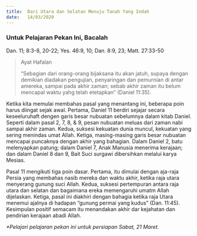 ```yaml
---
title:  Dari Utara dan Selatan Menuju Tanah Yang Indah
date:   14/03/2020
---
```


### Untuk Pelajaran Pekan Ini, Bacalah
Dan. 11; 8:3-8, 20-22; Yes. 46:9, 10; Dan. 8:9, 23; Matt. 27:33-50

> <p>Ayat Hafalan</p>
> “Sebagian dari orang-orang bijaksana itu akan jatuh, supaya dengan demikian diadakan pengujian, penyaringan dan pemurnian di antar amereka, sampai pada akhir zaman; sebab akhir zaman itu belum mencapal waktu yahg telah etetapkan” (Daniel 11:35). 

Ketika kita memulai membahas pasal yang menantang ini, beberapa poin harus diingat sejak awal. Pertama, Daniel 11 berdiri sejajar secara keseeluruhaft dengen garis besar nubuatan sebelumnya dalam kitab Daniel. Seperti dalam pasal 2, 7, 8, & 9, pesan nubuatan meluas dari zaman nabi sampai akhir zaman. Kedua, suksesi kekuatan dunia muncul, kekuatan yang sering menindas umat Allah. Ketiga, masing-masing garis besar nubuatan mencapai puncaknya dengan akhir yang bahagian. Dalam Daniel 2, batu melenyapkan patung; dalam Daniel 7, Anak Manusia menerima kerajaan; dan dalam Daniel 8 dan 9, Bait Suci surgawi dibersihkan melalui karya Mesias.

Pasal 11 mengikuti tiga poin dasar. Pertama, itu dimulai dengan aja-raja Persia yang membahas nasib mereka dan waktu akhir, ketika raja utara menyerang gunung suci Allah. Kedua, suksesi pertempuran antara raja utara dan selatan dan bagaimana ereka memengaruhi umatm Allah dijelaskan. Ketiga, pasal ini diakhiri dengan bahagia ketika raja Utara menemui ajalnya di hadapan “gunung permai yang kudus” (Dan. 11:45). Kesimpulan positif semacam itu menandakan akhir dar kejahatan dan pendirian kerajaan abadi Allah.

_*Pelajari pelajaran pekan ini untuk persiapan Sabat, 21 Maret._